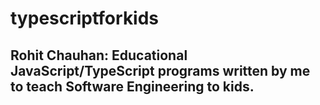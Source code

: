 # typescriptforkids

Rohit Chauhan: Educational JavaScript/TypeScript programs written by me to teach Software Engineering to kids. 
--------------------------------------------------------------------------------------------------------------
